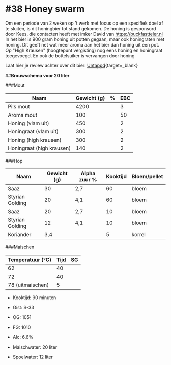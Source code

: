 # #38 Honey swarm

Om een periode van 2 weken op 't werk met focus op een specifiek doel af te sluiten, is dit honingbier tot stand gekomen. De honing is gesponsord door Kees, die contacten heeft met imker David van https://buckfastteler.nl
In het bier is 900 gram honing uit potten gegaan, maar ook honingraten met honing. Dit geeft net wat meer aroma aan het bier dan honing uit een pot.
Op "High Krausen" (hoogtepunt vergisting) nog eens honing en honingraat toegevoegd. En ook de bottelsuiker is vervangen door honing


Laat hier je review achter over dit bier:
[Untappd](https://untappd.com/b/brouwerij-robier-honey-swarm/5656299){target=_blank}



##**Brouwschema voor 20 liter**


###Mout

Naam | Gewicht (g) | % | EBC
------------ | ---- | --- | ------------
Pils mout | 4200 |  | 3
Aroma mout | 100 |  | 50
Honing (vlam uit) | 450 |  | 2
Honingraat (vlam uit) | 300 |  | 2
Honing (high krausen) | 300 |  | 2
Honingraat (high krausen) | 140 |  | 2

###Hop

Naam | Gewicht (g) | Alpha zuur % | Kooktijd | Bloem/pellet
------------ | ---- | --- | ---- | ------------
Saaz | 30 | 2,7 | 60 | bloem
Styrian Golding | 20 | 4,1 | 60 | bloem
Saaz | 20 | 2,7 | 10 | bloem
Styrian Golding | 12 | 4,1 | 10 | bloem
Koriander | 3,4 |  | 5 | korrel

###Maischen

Temperatuur (°C) | Tijd | SG
------------ | ---- | ------------
62 | 40 | 
72 | 40 | 
78 (uitmaischen) | 5 |

- Kooktijd: 90 minuten
- Gist: S-33
- OG: 1051
- FG: 1010
- Alc: 6,6%

- Maischwater: 20 liter
- Spoelwater: 12 liter